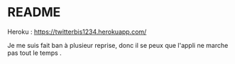 # README
Heroku : https://twitterbis1234.herokuapp.com/

Je me suis fait ban à plusieur reprise, donc il se peux que l'appli ne marche pas tout le temps .
